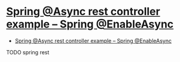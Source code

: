 # [Spring @Async rest controller example – Spring @EnableAsync](https://howtodoinjava.com/spring-boot2/rest/enableasync-async-controller/)

- [Spring @Async rest controller example – Spring @EnableAsync](#spring-async-rest-controller-example--spring-enableasync)












TODO spring rest